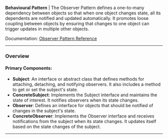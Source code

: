 **Behavioural Pattern** | The Observer Pattern defines a one-to-many dependency between objects so that when one object changes state, all its dependents are notified and updated automatically. It promotes loose coupling between objects by ensuring that changes to one object can trigger updates in multiple other objects.

Documentation: [Observer Pattern Reference](https://refactoring.guru/design-patterns/observer)
___
### Overview
#### Primary Components:
- **Subject**: An interface or abstract class that defines methods for attaching, detaching, and notifying observers. It also includes a method to get or set the subject's state.
- **ConcreteSubject**: Implements the Subject interface and maintains the state of interest. It notifies observers when its state changes.
- **Observer**: Defines an interface for objects that should be notified of changes in the subject's state.
- **ConcreteObserver**: Implements the Observer interface and receives notifications from the subject when its state changes. It updates itself based on the state changes of the subject.

___
